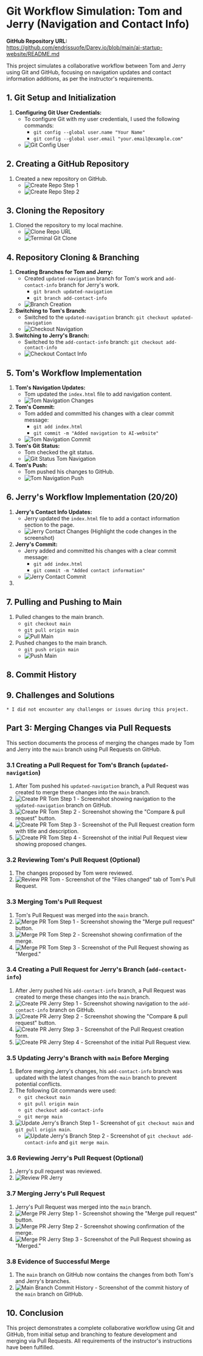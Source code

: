# Git Workflow Simulation: Tom and Jerry (Navigation and Contact Info)

**GitHub Repository URL:** https://github.com/endrissuofe/Darey.io/blob/main/ai-startup-website/README.md

This project simulates a collaborative workflow between Tom and Jerry using Git and GitHub, focusing on navigation updates and contact information additions, as per the instructor's requirements.

## 1. Git Setup and Initialization

1.  **Configuring Git User Credentials:**
    * To configure Git with my user credentials, I used the following commands:
        * `git config --global user.name "Your Name"`
        * `git config --global user.email "your.email@example.com"`
    * ![Git Config User](screenshots/git_config.png)
    

## 2. Creating a GitHub Repository

1.  Created a new repository on GitHub.
    * ![Create Repo Step 1](screenshots/GitHub%20Repo.png)
    * ![Create Repo Step 2](screenshots/Github_Repo2.png)

## 3. Cloning the Repository

1.  Cloned the repository to my local machine.
    * ![Clone Repo URL](screenshots/Clone.png)
    * ![Terminal Git Clone](screenshots/clone-repo1.png)

## 4. Repository Cloning & Branching

1.  **Creating Branches for Tom and Jerry:**
    * Created `updated-navigation` branch for Tom's work and `add-contact-info` branch for Jerry's work.
        * `git branch updated-navigation`
        * `git branch add-contact-info`
    * ![Branch Creation](screenshots/clone-repo3.png)
2.  **Switching to Tom's Branch:**
    * Switched to the `updated-navigation` branch: `git checkout updated-navigation`
    * ![Checkout Navigation](screenshots/Git_updated-navigation.png)
3.  **Switching to Jerry's Branch:**
    * Switched to the `add-contact-info` branch: `git checkout add-contact-info`
    * ![Checkout Contact Info](screenshots/add_contact.png)

## 5. Tom's Workflow Implementation

1.  **Tom's Navigation Updates:**
    * Tom updated the `index.html` file to add navigation content.
    * ![Tom Navigation Changes](screenshots/Tom_changes.png) 
2.  **Tom's Commit:**
    * Tom added and committed his changes with a clear commit message:
        * `git add index.html`
        * `git commit -m "Added navigation to AI-website"`
    * ![Tom Navigation Commit](screenshots/clone-repo4.png)
3.  **Tom's Git Status:**
    * Tom checked the git status.
    * ![Git Status Tom Navigation](screenshots/clone-repo5.png)
4.  **Tom's Push:**
    * Tom pushed his changes to GitHub.
    * ![Tom Navigation Push](screenshots/clone-repo6.png)

## 6. Jerry's Workflow Implementation (20/20)

1.  **Jerry's Contact Info Updates:**
    * Jerry updated the `index.html` file to add a contact information section to the page.
    * ![Jerry Contact Changes](screenshots/jerry_contact_changes.png) (Highlight the code changes in the screenshot)
2.  **Jerry's Commit:**
    * Jerry added and committed his changes with a clear commit message:
        * `git add index.html`
        * `git commit -m "Added contact information"`
    * ![Jerry Contact Commit](screenshots/clone-repo8.png)
3.
    

## 7. Pulling and Pushing to Main

1.  Pulled changes to the main branch.
    * `git checkout main`
    * `git pull origin main`
    * ![Pull Main](screenshots/111.png)
2.  Pushed changes to the main branch.
    * `git push origin main`
    * ![Push Main](screenshots/222.png)

## 8. Commit History

## 9. Challenges and Solutions

    * I did not encounter any challenges or issues during this project.

## Part 3: Merging Changes via Pull Requests

This section documents the process of merging the changes made by Tom and Jerry into the `main` branch using Pull Requests on GitHub.

### 3.1 Creating a Pull Request for Tom's Branch (`updated-navigation`)

1.  After Tom pushed his `updated-navigation` branch, a Pull Request was created to merge these changes into the `main` branch.
2.  ![Create PR Tom Step 1](screenshots/main.png) - Screenshot showing navigation to the `updated-navigation` branch on GitHub.
3.  ![Create PR Tom Step 2](screenshots/Compare&pull.png) - Screenshot showing the "Compare & pull request" button.
4.  ![Create PR Tom Step 3](screenshots/PR-3.png) - Screenshot of the Pull Request creation form with title and description.
5.  ![Create PR Tom Step 4](screenshots/pr_tom_initial_view.png) - Screenshot of the initial Pull Request view showing proposed changes.

### 3.2 Reviewing Tom's Pull Request (Optional)

1.  The changes proposed by Tom were reviewed.
2.  ![Review PR Tom](screenshots/review_pr_tom.png) - Screenshot of the "Files changed" tab of Tom's Pull Request.

### 3.3 Merging Tom's Pull Request

1.  Tom's Pull Request was merged into the `main` branch.
2.  ![Merge PR Tom Step 1](screenshots/created%20a%20pull%20request.png) - Screenshot showing the "Merge pull request" button.
3.  ![Merge PR Tom Step 2](screenshots/merge_pr_tom_2.png) - Screenshot showing confirmation of the merge.
4.  ![Merge PR Tom Step 3](screenshots/merge_pr_tom_3.png) - Screenshot of the Pull Request showing as "Merged."

### 3.4 Creating a Pull Request for Jerry's Branch (`add-contact-info`)

1.  After Jerry pushed his `add-contact-info` branch, a Pull Request was created to merge these changes into the `main` branch.
2.  ![Create PR Jerry Step 1](screenshots/add-contactG.png) - Screenshot showing navigation to the `add-contact-info` branch on GitHub.
3.  ![Create PR Jerry Step 2](screenshots/Compare&pull.png) - Screenshot showing the "Compare & pull request" button.
4.  ![Create PR Jerry Step 3](screenshots/JerryCreate.png) - Screenshot of the Pull Request creation form.
5.  ![Create PR Jerry Step 4](screenshots/pr_jerry_initial_view.png) - Screenshot of the initial Pull Request view.

### 3.5 Updating Jerry's Branch with `main` Before Merging

1.  Before merging Jerry's changes, his `add-contact-info` branch was updated with the latest changes from the `main` branch to prevent potential conflicts.
2.  The following Git commands were used:
    * `git checkout main`
    * `git pull origin main`
    * `git checkout add-contact-info`
    * `git merge main`
3.  ![Update Jerry's Branch Step 1](screenshots/prrrr.png) - Screenshot of `git checkout main` and `git pull origin main`.
    * ![Update Jerry's Branch Step 2](screenshots/5555.png) - Screenshot of `git checkout add-contact-info` and `git merge main`.

### 3.6 Reviewing Jerry's Pull Request (Optional)
1. Jerry's pull request was reviewed.
2. ![Review PR Jerry](screenshots/review_pr_jerry.png)

### 3.7 Merging Jerry's Pull Request

1.  Jerry's Pull Request was merged into the `main` branch.
2.  ![Merge PR Jerry Step 1](screenshots/created%20a%20pull%20request.png) - Screenshot showing the "Merge pull request" button.
3.  ![Merge PR Jerry Step 2](screenshots/merge_pr_jerry_2.png) - Screenshot showing confirmation of the merge.
4.  ![Merge PR Jerry Step 3](screenshots/merge_pr_jerry_3.png) - Screenshot of the Pull Request showing as "Merged."

### 3.8 Evidence of Successful Merge

1.  The `main` branch on GitHub now contains the changes from both Tom's and Jerry's branches.
2.  ![Main Branch Commit History](screenshots/33333.png) - Screenshot of the commit history of the `main` branch on GitHub.

## 10. Conclusion

This project demonstrates a complete collaborative workflow using Git and GitHub, from initial setup and branching to feature development and merging via Pull Requests.  All requirements of the instructor's instructions have been fulfilled.

